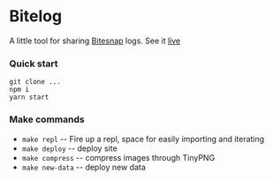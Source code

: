 # Bitelog

A little tool for sharing [Bitesnap](https://getbitesnap.com/) logs. See it [live](http://joelogs.com)

### Quick start
```
git clone ...
npm i
yarn start
```

### Make commands
* `make repl` -- Fire up a repl, space for easily importing and iterating
* `make deploy` -- deploy site
* `make compress` -- compress images through TinyPNG
* `make new-data` -- deploy new data

